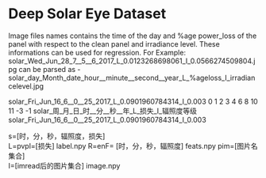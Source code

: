 # Deep Solar Eye Dataset

Image files names contains the time of the day and %age power_loss of the panel with respect to the clean panel and irradiance level.
These informations can be used for regression. 
For Example:
solar_Wed_Jun_28_7__5__6_2017_L_0.0123268698061_I_0.0566274509804.jpg
can be parsed as - 
solar_day_Month_date_hour__minute__second__year_L_%ageloss_I_irradiancelevel.jpg

solar_Fri_Jun_16_6__0__25_2017_L_0.0901960784314_I_0.003
  0      1   2   3   4     6     8   10 11 -3          -1
solar_周_月_日_时__分__秒__年_L_损失_I_辐照度等级
solar_Fri_Jun_16_6__0__25_2017_L_0.0901960784314_I_0.003

s=[时，分，秒，辐照度，损失]  
L=pvpl=[损失]                               label.npy
R=enF= [时，分，秒，辐照度]     feats.npy
    pim=[图片名集合]                     
I=[imread后的图片集合]               image.npy
